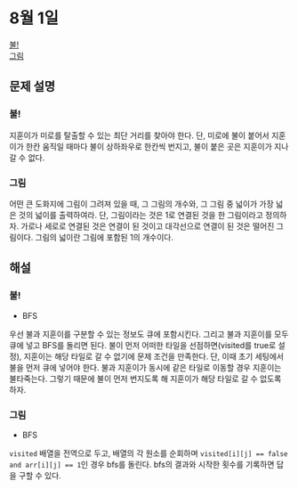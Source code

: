 # 8월 1일

[불!](https://www.acmicpc.net/problem/4179)  
[그림](https://www.acmicpc.net/problem/1926)  

## 문제 설명
### 불!
지훈이가 미로를 탈출할 수 있는 최단 거리를 찾아야 한다. 단, 미로에 불이 붙어서 지훈이가 한칸 움직일 때마다 불이 상하좌우로 한칸씩 번지고, 불이 붙은 곳은 지훈이가 지나갈 수 없다.  

### 그림
어떤 큰 도화지에 그림이 그려져 있을 때, 그 그림의 개수와, 그 그림 중 넓이가 가장 넓은 것의 넓이를 출력하여라. 단, 그림이라는 것은 1로 연결된 것을 한 그림이라고 정의하자. 가로나 세로로 연결된 것은 연결이 된 것이고 대각선으로 연결이 된 것은 떨어진 그림이다. 그림의 넓이란 그림에 포함된 1의 개수이다.  

## 해설
### 불!
- BFS

우선 불과 지훈이를 구분할 수 있는 정보도 큐에 포함시킨다. 그리고 불과 지훈이를 모두 큐에 넣고 BFS를 돌리면 된다. 불이 먼저 어떠한 타일을 선점하면(visited를 true로 설정), 지훈이는 해당 타일로 갈 수 없기에 문제 조건을 만족한다. 단, 이때 초기 세팅에서 불을 먼저 큐에 넣어야 한다. 불과 지훈이가 동시에 같은 타일로 이동할 경우 지훈이는 불타죽는다. 그렇기 때문에 불이 먼저 번지도록 해 지훈이가 해당 타일로 갈 수 없도록 하자.  

### 그림
- BFS

`visited` 배열을 전역으로 두고, 배열의 각 원소를 순회하며 `visited[i][j] == false and arr[i][j] == 1`인 경우 bfs를 돌린다. bfs의 결과와 시작한 횟수를 기록하면 답을 구할 수 있다.
